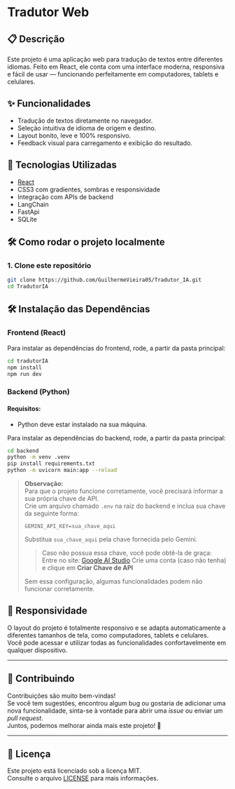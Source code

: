 # Tradutor Web

## 📋 Descrição

Este projeto é uma aplicação web para tradução de textos entre diferentes idiomas. Feito em React, ele conta com uma interface moderna, responsiva e fácil de usar — funcionando perfeitamente em computadores, tablets e celulares.

## ✨ Funcionalidades

- Tradução de textos diretamente no navegador.
- Seleção intuitiva de idioma de origem e destino.
- Layout bonito, leve e 100% responsivo.
- Feedback visual para carregamento e exibição do resultado.

## 🚀 Tecnologias Utilizadas

- [React](https://react.dev/)
- CSS3 com gradientes, sombras e responsividade
- Integração com APIs de backend
- LangChain
- FastApi
- SQLite

## 🛠️ Como rodar o projeto localmente

### 1. Clone este repositório

```bash
git clone https://github.com/GuilhermeVieira05/Tradutor_IA.git
cd TradutorIA
```

## 🛠️ Instalação das Dependências

### Frontend (React)

Para instalar as dependências do frontend, rode, a partir da pasta principal:

```bash
cd tradutorIA
npm install
npm run dev
```

### Backend (Python)

#### Requisitos: 

- Python deve estar instalado na sua máquina.

Para instalar as dependências do backend, rode, a partir da pasta principal:

```bash
cd backend
python -m venv .venv
pip install requirements.txt
python -m uvicorn main:app --reload
```

> **Observação:**  
> Para que o projeto funcione corretamente, você precisará informar a sua própria chave de API.  
> Crie um arquivo chamado `.env` na raiz do backend e inclua sua chave da seguinte forma:
>
> ```
> GEMINI_API_KEY=sua_chave_aqui
> ```
> 
> Substitua `sua_chave_aqui` pela chave fornecida pelo Gemini.
> 
>> Caso não possua essa chave, você pode obtê-la de graça:
>> Entre no site: [Google AI Studio](https://aistudio.google.com/app/apikey)
>> Crie uma conta (caso não tenha) e clique em **Criar Chave de API**
> 
> Sem essa configuração, algumas funcionalidades podem não funcionar corretamente.

## 📱 Responsividade

O layout do projeto é totalmente responsivo e se adapta automaticamente a diferentes tamanhos de tela, como computadores, tablets e celulares.  
Você pode acessar e utilizar todas as funcionalidades confortavelmente em qualquer dispositivo.

---

## 🤝 Contribuindo

Contribuições são muito bem-vindas!  
Se você tem sugestões, encontrou algum bug ou gostaria de adicionar uma nova funcionalidade, sinta-se à vontade para abrir uma _issue_ ou enviar um _pull request_.  
Juntos, podemos melhorar ainda mais este projeto! 🚀

---

## 📄 Licença

Este projeto está licenciado sob a licença MIT.  
Consulte o arquivo [LICENSE](LICENSE) para mais informações.
